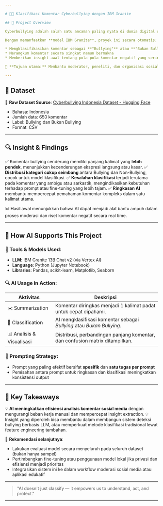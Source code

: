 ```yaml
---

# 🧠💬 Klasifikasi Komentar Cyberbullying dengan IBM Granite

## 🚀 Project Overview

Cyberbullying adalah salah satu ancaman paling nyata di dunia digital saat ini. Proyek ini menghadirkan solusi berbasis **AI Generatif (LLM)** untuk mendeteksi dan memahami komentar-komentar yang mengandung unsur bullying di media sosial berbahasa Indonesia.

Dengan memanfaatkan **model IBM Granite**, proyek ini secara otomatis;

* Mengklasifikasikan komentar sebagai **"Bullying"** atau **"Bukan Bullying"**
* Merangkum komentar secara singkat namun bermakna
* Memberikan insight awal tentang pola-pola komentar negatif yang sering muncul

🎯 **Tujuan utama:** Membantu moderator, peneliti, dan organisasi sosial dalam mengenali potensi cyberbullying dengan lebih cepat dan efisien.

---
```


## 📂 Dataset

🔗 **Raw Dataset Source**:
[Cyberbullying Indonesia Dataset - Hugging Face](https://huggingface.co/datasets/kairaamilanii/cyberbullying-indonesia)

* Bahasa: Indonesia
* Jumlah data: 650 komentar
* Label: Bullying dan Bukan Bullying
* Format: CSV

---

## 🔍 Insight & Findings

✅ Komentar bullying cenderung memiliki panjang kalimat yang **lebih pendek**, menunjukkan kecenderungan ekspresi langsung atau kasar.
✅ **Distribusi kategori cukup seimbang** antara Bullying dan Non-Bullying, cocok untuk model klasifikasi.
✅ **Kesalahan klasifikasi** terjadi terutama pada komentar yang ambigu atau sarkastik, mengindikasikan kebutuhan terhadap prompt atau fine-tuning yang lebih tajam.
✅ **Ringkasan AI** membantu mempercepat pemahaman komentar kompleks dalam satu kalimat utama.

📊 Hasil awal menunjukkan bahwa AI dapat menjadi alat bantu ampuh dalam proses moderasi dan riset komentar negatif secara real time.

---

## 🤖 How AI Supports This Project

### 🔧 Tools & Models Used:

* **LLM**: IBM Granite 13B Chat v2 (via Vertex AI)
* **Language**: Python (Jupyter Notebook)
* **Libraries**: Pandas, scikit-learn, Matplotlib, Seaborn

### 🔍 AI Usage in Action:

| Aktivitas                 | Deskripsi                                                                    |
| ------------------------- | ---------------------------------------------------------------------------- |
| ✂️ Summarization          | Komentar diringkas menjadi 1 kalimat padat untuk cepat dipahami.             |
| 🧠 Classification         | AI mengklasifikasi komentar sebagai *Bullying* atau *Bukan Bullying*.        |
| 📊 Analisis & Visualisasi | Distribusi, perbandingan panjang komentar, dan confusion matrix ditampilkan. |

### 🧪 Prompting Strategy:

* Prompt yang paling efektif bersifat **spesifik** dan **satu tugas per prompt**
* Pemisahan antara prompt untuk ringkasan dan klasifikasi meningkatkan konsistensi output

---

## 📌 Key Takeaways

💡 **AI meningkatkan efisiensi analisis komentar sosial media** dengan mengurangi beban kerja manual dan mempercepat insight extraction.
💡 Insight yang diperoleh bisa membantu dalam membangun sistem deteksi bullying berbasis LLM, atau memperkuat metode klasifikasi tradisional lewat feature engineering tambahan.

📢 **Rekomendasi selanjutnya**:

* Lakukan evaluasi model secara menyeluruh pada seluruh dataset (bukan hanya sampel)
* Pertimbangkan fine-tuning atau penggunaan model lokal jika privasi dan efisiensi menjadi prioritas
* Integrasikan sistem ini ke dalam workflow moderasi sosial media atau aplikasi edukatif

---

> "AI doesn't just classify — it empowers us to understand, act, and protect."

---
